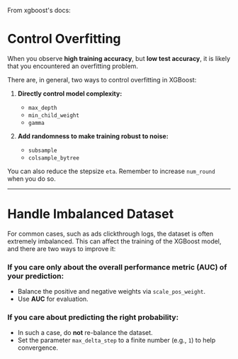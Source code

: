 From xgboost's docs:
# Control Overfitting

When you observe **high training accuracy**, but **low test accuracy**, it is likely that you encountered an overfitting problem.

There are, in general, two ways to control overfitting in XGBoost:

1. **Directly control model complexity:**
   - `max_depth`
   - `min_child_weight`
   - `gamma`

2. **Add randomness to make training robust to noise:**
   - `subsample`
   - `colsample_bytree`

You can also reduce the stepsize `eta`. Remember to increase `num_round` when you do so.

---

# Handle Imbalanced Dataset

For common cases, such as ads clickthrough logs, the dataset is often extremely imbalanced. This can affect the training of the XGBoost model, and there are two ways to improve it:

### If you care only about the overall performance metric (AUC) of your prediction:
- Balance the positive and negative weights via `scale_pos_weight`.
- Use **AUC** for evaluation.

### If you care about predicting the right probability:
- In such a case, do **not** re-balance the dataset.
- Set the parameter `max_delta_step` to a finite number (e.g., `1`) to help convergence.